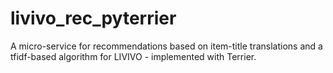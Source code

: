 # livivo_rec_pyterrier
A micro-service for recommendations based on item-title translations and a tfidf-based algorithm for LIVIVO - implemented with Terrier.
